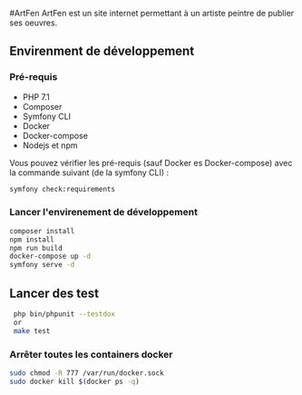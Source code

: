 #ArtFen
ArtFen est un site internet permettant à un artiste peintre de publier ses oeuvres.

## Envirenment de développement

### Pré-requis

* PHP 7.1
* Composer
* Symfony CLI
* Docker
* Docker-compose
* Nodejs et npm

 Vous pouvez vérifier les pré-requis (sauf Docker es Docker-compose) avec la commande suivant (de la symfony CLI) :
 ```bash
 symfony check:requirements
 ```
### Lancer l'envirenement de développement 
 ```bash
 composer install
 npm install
 npm run build
 docker-compose up -d
 symfony serve -d
 ```

## Lancer des test
```bash
 php bin/phpunit --testdox
 or
 make test 
```

### Arrêter toutes les containers docker
```bash
sudo chmod -R 777 /var/run/docker.sock
sudo docker kill $(docker ps -q)
```